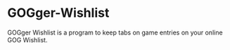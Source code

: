 # GOGger-Wishlist
GOGger Wishlist is a program to keep tabs on game entries on your online GOG Wishlist.
